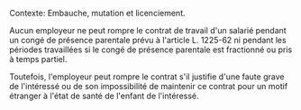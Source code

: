 Contexte: Embauche, mutation et licenciement.

Aucun employeur ne peut rompre le contrat de travail d'un salarié pendant un congé de présence parentale prévu à l'article L. 1225-62 ni pendant les périodes travaillées si le congé de présence parentale est fractionné ou pris à temps partiel.

Toutefois, l'employeur peut rompre le contrat s'il justifie d'une faute grave de l'intéressé ou de son impossibilité de maintenir ce contrat pour un motif étranger à l'état de santé de l'enfant de l'intéressé.